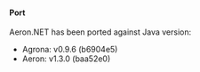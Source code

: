 #### Port
Aeron.NET has been ported against Java version:
- Agrona: v0.9.6 (b6904e5)
- Aeron:  v1.3.0 (baa52e0)
